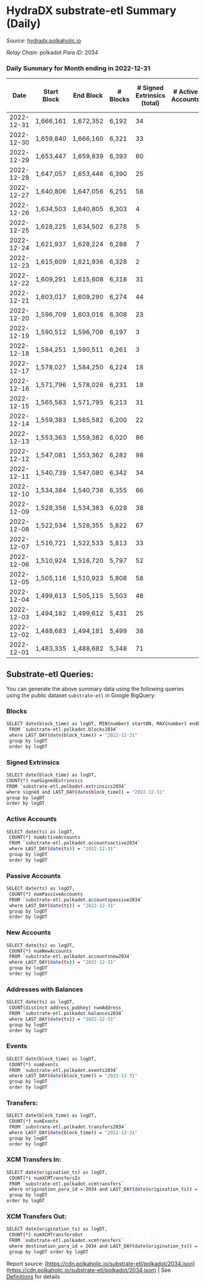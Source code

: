 # HydraDX substrate-etl Summary (Daily)

_Source_: [hydradx.polkaholic.io](https://hydradx.polkaholic.io)

*Relay Chain*: polkadot
*Para ID*: 2034



### Daily Summary for Month ending in 2022-12-31


| Date | Start Block | End Block | # Blocks | # Signed Extrinsics (total) | # Active Accounts | # Passive | # New | # Addresses with Balances | # Events | # Transfers | # XCM Transfers In | # XCM Transfers Out | Issues | 
| ---- | ----------- | --------- | -------- | --------------------------- | ----------------- | --------- | ----- | ------------------------- | -------- | ----------- | ------------------ | ------------------- | ------ |
| 2022-12-31 | 1,666,161 | 1,672,352 | 6,192 | 34 |  |  |  | 22,542 | 19,202 | 21  | 7 ($1.69) |   |  |
| 2022-12-30 | 1,659,840 | 1,666,160 | 6,321 | 33 |  |  |  | 22,537 | 19,549 | 14  |   |   |  |
| 2022-12-29 | 1,653,447 | 1,659,839 | 6,393 | 60 |  |  |  | 22,535 | 19,988 | 42  |   |   |  |
| 2022-12-28 | 1,647,057 | 1,653,446 | 6,390 | 25 |  |  |  | 22,533 | 19,688 | 11  |   |   |  |
| 2022-12-27 | 1,640,806 | 1,647,056 | 6,251 | 58 |  |  |  | 22,526 | 19,483 | 40  |   |   |  |
| 2022-12-26 | 1,634,503 | 1,640,805 | 6,303 | 4 |  |  |  | 22,521 | 19,259 | 1  |   |   |  |
| 2022-12-25 | 1,628,225 | 1,634,502 | 6,278 | 5 |  |  |  |  | 19,258 | 5  |   |   |  |
| 2022-12-24 | 1,621,937 | 1,628,224 | 6,288 | 7 |  |  |  |  | 19,245 | 2  |   |   |  |
| 2022-12-23 | 1,615,609 | 1,621,936 | 6,328 | 2 |  |  |  |  | 19,321 |   |   |   |  |
| 2022-12-22 | 1,609,291 | 1,615,608 | 6,318 | 31 |  |  |  |  | 19,517 | 8  | 3  |   |  |
| 2022-12-21 | 1,603,017 | 1,609,290 | 6,274 | 44 |  |  |  |  | 19,553 | 5  |   |   |  |
| 2022-12-20 | 1,596,709 | 1,603,016 | 6,308 | 23 |  |  |  |  | 19,424 | 3  |   |   |  |
| 2022-12-19 | 1,590,512 | 1,596,708 | 6,197 | 3 |  |  |  |  | 18,936 | 1  |   |   |  |
| 2022-12-18 | 1,584,251 | 1,590,511 | 6,261 | 3 |  |  |  |  | 19,123 | 1  |   |   |  |
| 2022-12-17 | 1,578,027 | 1,584,250 | 6,224 | 18 |  |  |  | 22,512 | 19,130 | 6  |   |   |  |
| 2022-12-16 | 1,571,796 | 1,578,026 | 6,231 | 18 |  |  |  | 22,510 | 19,219 | 5  |   |   |  |
| 2022-12-15 | 1,565,583 | 1,571,795 | 6,213 | 31 |  |  |  | 22,507 | 19,207 | 22  |   |   |  |
| 2022-12-14 | 1,559,383 | 1,565,582 | 6,200 | 22 |  |  |  | 22,501 | 19,092 | 15  |   |   |  |
| 2022-12-13 | 1,553,363 | 1,559,382 | 6,020 | 86 |  |  |  | 22,495 | 19,062 | 27  | 1  |   |  |
| 2022-12-12 | 1,547,081 | 1,553,362 | 6,282 | 98 |  |  |  | 22,488 | 19,897 | 7  | 2  |   |  |
| 2022-12-11 | 1,540,739 | 1,547,080 | 6,342 | 34 |  |  |  |  | 19,626 | 15  |   |   |  |
| 2022-12-10 | 1,534,384 | 1,540,738 | 6,355 | 66 |  |  |  |  | 19,845 | 18  |   |   |  |
| 2022-12-09 | 1,528,356 | 1,534,383 | 6,028 | 38 |  |  |  |  | 18,668 | 5  |   |   |  |
| 2022-12-08 | 1,522,534 | 1,528,355 | 5,822 | 67 |  |  |  | 22,480 | 18,269 | 22  |   |   |  |
| 2022-12-07 | 1,516,721 | 1,522,533 | 5,813 | 33 |  |  |  | 22,475 | 18,002 | 13  |   |   |  |
| 2022-12-06 | 1,510,924 | 1,516,720 | 5,797 | 52 |  |  |  | 22,470 | 18,005 | 13  |   |   |  |
| 2022-12-05 | 1,505,116 | 1,510,923 | 5,808 | 58 |  |  |  | 22,467 | 18,290 | 51  |   |   |  |
| 2022-12-04 | 1,499,613 | 1,505,115 | 5,503 | 48 |  |  |  | 22,445 | 17,174 | 34  |   |   |  |
| 2022-12-03 | 1,494,182 | 1,499,612 | 5,431 | 25 |  |  |  | 22,435 | 16,712 | 14  |   |   |  |
| 2022-12-02 | 1,488,683 | 1,494,181 | 5,499 | 38 |  |  |  | 22,435 | 17,104 | 19  |   |   |  |
| 2022-12-01 | 1,483,335 | 1,488,682 | 5,348 | 71 |  |  |  | 22,428 | 16,825 | 35  |   |   |  |

## Substrate-etl Queries:
You can generate the above summary data using the following queries using the public dataset `substrate-etl` in Google BigQuery:

### Blocks
```bash
SELECT date(block_time) as logDT, MIN(number) startBN, MAX(number) endBN, COUNT(*) numBlocks 
 FROM `substrate-etl.polkadot.blocks2034`  
 where LAST_DAY(date(block_time)) = "2022-12-31" 
 group by logDT 
 order by logDT
```

### Signed Extrinsics
```bash
SELECT date(block_time) as logDT, 
COUNT(*) numSignedExtrinsics 
FROM `substrate-etl.polkadot.extrinsics2034`  
where signed and LAST_DAY(date(block_time)) = "2022-12-31" 
group by logDT 
order by logDT
```

### Active Accounts
```bash
SELECT date(ts) as logDT, 
 COUNT(*) numActiveAccounts 
 FROM `substrate-etl.polkadot.accountsactive2034` 
 where LAST_DAY(date(ts)) = "2022-12-31" 
 group by logDT 
 order by logDT
```

### Passive Accounts
```bash
SELECT date(ts) as logDT, 
 COUNT(*) numPassiveAccounts 
 FROM `substrate-etl.polkadot.accountspassive2034` 
 where LAST_DAY(date(ts)) = "2022-12-31" 
 group by logDT 
 order by logDT
```

### New Accounts
```bash
SELECT date(ts) as logDT, 
 COUNT(*) numNewAccounts 
 FROM `substrate-etl.polkadot.accountsnew2034` 
 where LAST_DAY(date(ts)) = "2022-12-31" 
 group by logDT
 order by logDT
```

### Addresses with Balances
```bash
SELECT date(ts) as logDT,
 COUNT(distinct address_pubkey) numAddress 
 FROM `substrate-etl.polkadot.balances2034` 
 where LAST_DAY(date(ts)) = "2022-12-31" 
 group by logDT 
 order by logDT
```

### Events
```bash
SELECT date(block_time) as logDT, 
 COUNT(*) numEvents 
 FROM `substrate-etl.polkadot.events2034` 
 where LAST_DAY(date(block_time)) = "2022-12-31" 
 group by logDT 
 order by logDT
```

### Transfers:
```bash
SELECT date(block_time) as logDT, 
 COUNT(*) numEvents 
 FROM `substrate-etl.polkadot.transfers2034` 
 where LAST_DAY(date(block_time)) = "2022-12-31" 
 group by logDT 
 order by logDT
```

### XCM Transfers In:
```bash
SELECT date(origination_ts) as logDT, 
 COUNT(*) numXCMTransfersIn 
 FROM `substrate-etl.polkadot.xcmtransfers` 
 where origination_para_id = 2034 and LAST_DAY(date(origination_ts)) = "2022-12-31" 
 group by logDT 
order by logDT
```

### XCM Transfers Out:
```bash
SELECT date(origination_ts) as logDT, 
 COUNT(*) numXCMTransfersOut 
 FROM `substrate-etl.polkadot.xcmtransfers` 
 where destination_para_id = 2034 and LAST_DAY(date(origination_ts)) = "2022-12-31" 
 group by logDT order by logDT
```


Report source: [https://cdn.polkaholic.io/substrate-etl/polkadot/2034.json](https://cdn.polkaholic.io/substrate-etl/polkadot/2034.json) | See [Definitions](/DEFINITIONS.md) for details
